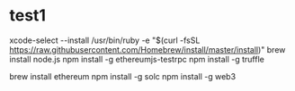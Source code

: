 # test1

xcode-select --install
/usr/bin/ruby -e "$(curl -fsSL https://raw.githubusercontent.com/Homebrew/install/master/install)"
brew install node.js
npm install -g ethereumjs-testrpc
npm install -g truffle

brew install ethereum
npm install -g solc
npm install -g web3
